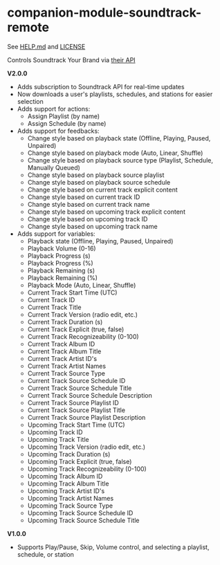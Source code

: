 # companion-module-soundtrack-remote
See [HELP.md](./HELP.md) and [LICENSE](./LICENSE)

Controls Soundtrack Your Brand via [their API](https://studio.apollographql.com/public/soundtrack/)

**V2.0.0**
- Adds subscription to Soundtrack API for real-time updates
- Now downloads a user's playlists, schedules, and stations for easier selection
- Adds support for actions:
  - Assign Playlist (by name)
  - Assign Schedule (by name)
- Adds support for feedbacks:
  - Change style based on playback state (Offline, Playing, Paused, Unpaired)
  - Change style based on playback mode (Auto, Linear, Shuffle)
  - Change style based on playback source type (Playlist, Schedule, Manually Queued)
  - Change style based on playback source playlist
  - Change style based on playback source schedule
  - Change style based on current track explicit content
  - Change style based on current track ID
  - Change style based on current track name
  - Change style based on upcoming track explicit content
  - Change style based on upcoming track ID
  - Change style based on upcoming track name
- Adds support for variables:
  - Playback state (Offline, Playing, Paused, Unpaired)
  - Playback Volume (0-16)
  - Playback Progress (s)
  - Playback Progress (%)
  - Playback Remaining (s)
  - Playback Remaining (%)
  - Playback Mode (Auto, Linear, Shuffle)
  - Current Track Start Time (UTC)
  - Current Track ID
  - Current Track Title
  - Current Track Version (radio edit, etc.)
  - Current Track Duration (s)
  - Current Track Explicit (true, false)
  - Current Track Recognizeability (0-100)
  - Current Track Album ID
  - Current Track Album Title
  - Current Track Artist ID's
  - Current Track Artist Names
  - Current Track Source Type
  - Current Track Source Schedule ID
  - Current Track Source Schedule Title
  - Current Track Source Schedule Description
  - Current Track Source Playlist ID
  - Current Track Source Playlist Title
  - Current Track Source Playlist Description
  - Upcoming Track Start Time (UTC)
  - Upcoming Track ID
  - Upcoming Track Title
  - Upcoming Track Version (radio edit, etc.)
  - Upcoming Track Duration (s)
  - Upcoming Track Explicit (true, false)
  - Upcoming Track Recognizeability (0-100)
  - Upcoming Track Album ID
  - Upcoming Track Album Title
  - Upcoming Track Artist ID's
  - Upcoming Track Artist Names
  - Upcoming Track Source Type
  - Upcoming Track Source Schedule ID
  - Upcoming Track Source Schedule Title

**V1.0.0**

- Supports Play/Pause, Skip, Volume control, and selecting a playlist, schedule, or station
